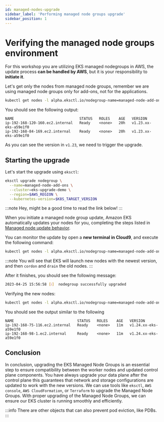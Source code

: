 ```yaml
---
id: managed-nodes-upgrade
sidebar_label: 'Performing managed node groups upgrade'
sidebar_position: 1
---
```


# Verifying the managed node groups environment

For this workshop you are utilizing EKS managed nodegroups in AWS, the update process **can be handled by AWS**, but it is your responsibility to **initiate it**.

Let's get only the nodes from managed node groups, remember we are using managed node groups only for add-ons, not for the applications.

```bash
kubectl get nodes -l alpha.eksctl.io/nodegroup-name=managed-node-add-ons
```

You should see the following output:

```
NAME                              STATUS   ROLES    AGE   VERSION
ip-192-168-120-160.ec2.internal   Ready    <none>   20h   v1.23.xx-eks-a59e1f0
ip-192-168-84-169.ec2.internal    Ready    <none>   20h   v1.23.xx-eks-a59e1f0
```

As you can see the version in `v1.23`, we need to trigger the upgrade.

## Starting the upgrade

Let's start the upgrade using `eksctl`:

```bash
eksctl upgrade nodegroup \
  --name=managed-node-add-ons \
  --cluster=eks-upgrade-demo \
  --region=$AWS_REGION \
  --kubernetes-version=$K8S_TARGET_VERSION
```

:::note
Hey, might be a good time to read the link below!
:::

When you initiate a managed node group update, Amazon EKS automatically updates your nodes for you, completing the steps listed in [Managed node update behavior](https://docs.aws.amazon.com/eks/latest/userguide/managed-node-update-behavior.html).

You can monitor the update by open a **new terminal in Cloud9**, and execute the following command:

```bash
kubectl get nodes -l alpha.eksctl.io/nodegroup-name=managed-node-add-ons -w
```

:::note
You will see that EKS will launch new nodes with the newest version, and then `cordon` and `drain` the old nodes.
:::

After it finishes, you should see the following message:

```bash
2023-04-25 15:56:58 [ℹ]  nodegroup successfully upgraded
```

Verifying the new nodes:

```bash
kubectl get nodes -l alpha.eksctl.io/nodegroup-name=managed-node-add-ons
```

You should see the output similar to the following

```
NAME                             STATUS   ROLES    AGE   VERSION
ip-192-168-75-116.ec2.internal   Ready    <none>   11m   v1.24.xx-eks-a59e1f0
ip-192-168-98-1.ec2.internal     Ready    <none>   11m   v1.24.xx-eks-a59e1f0
```

## Conclusion

In conclusion, upgrading the EKS Managed Node Groups is an essential step to ensure compatibility between the worker nodes and updated control plane components. You have always upgrade your data plane after the control plane this guarantees that network and storage configurations are updated to work with the new versions. We can use tools like `eksctl`, `AWS console`, `AWS CloudFormation`, or `Terraform` to upgrade the Managed Node Groups. With proper upgrading of the Managed Node Groups, we can ensure our EKS cluster is running smoothly and efficiently.

:::info
There are other objects that can also prevent pod eviction, like PDBs.
:::